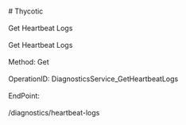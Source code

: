 <br>#     Thycotic</br>
<br>Get Heartbeat Logs</br>
<br>Get Heartbeat Logs</br>
<br>Method: Get</br>
<br>OperationID: DiagnosticsService_GetHeartbeatLogs</br>
<br>EndPoint:</br>
<br>/diagnostics/heartbeat-logs</br>
